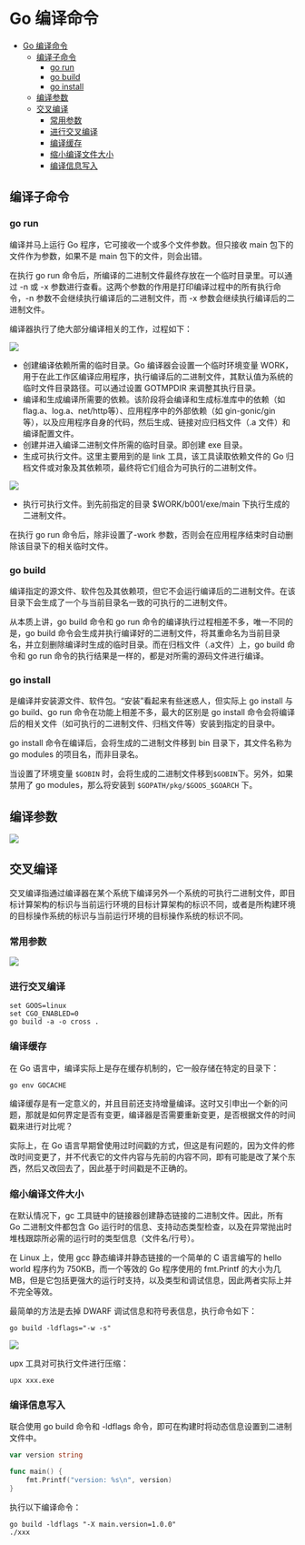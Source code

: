# Go 编译命令

- [Go 编译命令](#go-编译命令)
  - [编译子命令](#编译子命令)
    - [go run](#go-run)
    - [go build](#go-build)
    - [go install](#go-install)
  - [编译参数](#编译参数)
  - [交叉编译](#交叉编译)
    - [常用参数](#常用参数)
    - [进行交叉编译](#进行交叉编译)
    - [编译缓存](#编译缓存)
    - [缩小编译文件大小](#缩小编译文件大小)
    - [编译信息写入](#编译信息写入)

## 编译子命令

### go run

编译并马上运行 Go 程序，它可接收一个或多个文件参数。但只接收 main 包下的文件作为参数，如果不是 main 包下的文件，则会出错。

在执行 go run 命令后，所编译的二进制文件最终存放在一个临时目录里。可以通过 -n 或 -x 参数进行查看。这两个参数的作用是打印编译过程中的所有执行命令，-n 参数不会继续执行编译后的二进制文件，而 -x 参数会继续执行编译后的二进制文件。

编译器执行了绝大部分编译相关的工作，过程如下：

![](../imgs/go-complie-flow.png)

- 创建编译依赖所需的临时目录。Go 编译器会设置一个临时环境变量 WORK，用于在此工作区编译应用程序，执行编译后的二进制文件，其默认值为系统的临时文件目录路径。可以通过设置 GOTMPDIR 来调整其执行目录。
- 编译和生成编译所需要的依赖。该阶段将会编译和生成标准库中的依赖（如 flag.a、log.a、net/http等）、应用程序中的外部依赖（如 gin-gonic/gin 等），以及应用程序自身的代码，然后生成、链接对应归档文件（.a 文件）和编译配置文件。
- 创建并进入编译二进制文件所需的临时目录。即创建 exe 目录。
- 生成可执行文件。这里主要用到的是 link 工具，该工具读取依赖文件的 Go 归档文件或对象及其依赖项，最终将它们组合为可执行的二进制文件。

![](../imgs/go-complie.png)

- 执行可执行文件。到先前指定的目录 $WORK/b001/exe/main 下执行生成的二进制文件。

在执行 go run 命令后，除非设置了-work 参数，否则会在应用程序结束时自动删除该目录下的相关临时文件。

### go build

编译指定的源文件、软件包及其依赖项，但它不会运行编译后的二进制文件。在该目录下会生成了一个与当前目录名一致的可执行的二进制文件。

从本质上讲，go build 命令和 go run 命令的编译执行过程相差不多，唯一不同的是，go build 命令会生成并执行编译好的二进制文件，将其重命名为当前目录名，并立刻删除编译时生成的临时目录。而在归档文件（.a文件）上，go build 命令和 go run 命令的执行结果是一样的，都是对所需的源码文件进行编译。

### go install

是编译并安装源文件、软件包。“安装”看起来有些迷惑人，但实际上 go install 与 go build、go run 命令在功能上相差不多，最大的区别是 go install 命令会将编译后的相关文件（如可执行的二进制文件、归档文件等）安装到指定的目录中。

go install 命令在编译后，会将生成的二进制文件移到 bin 目录下，其文件名称为 go modules 的项目名，而非目录名。

当设置了环境变量 `$GOBIN` 时，会将生成的二进制文件移到`$GOBIN`下。另外，如果禁用了 go modules，那么将安装到 `$GOPATH/pkg/$GOOS_$GOARCH` 下。

## 编译参数

![](../imgs/go-complie-args.png)

## 交叉编译

交叉编译指通过编译器在某个系统下编译另外一个系统的可执行二进制文件，即目标计算架构的标识与当前运行环境的目标计算架构的标识不同，或者是所构建环境的目标操作系统的标识与当前运行环境的目标操作系统的标识不同。

### 常用参数

![](../imgs/go-complie-cross-args.png)

### 进行交叉编译

```
set GOOS=linux
set CGO_ENABLED=0
go build -a -o cross .
```

### 编译缓存

在 Go 语言中，编译实际上是存在缓存机制的，它一般存储在特定的目录下：

```
go env GOCACHE
```

编译缓存是有一定意义的，并且目前还支持增量编译。这时又引申出一个新的问题，那就是如何界定是否有变更，编译器是否需要重新变更，是否根据文件的时间戳来进行对比呢？

实际上，在 Go 语言早期曾使用过时间戳的方式，但这是有问题的，因为文件的修改时间变更了，并不代表它的文件内容与先前的内容不同，即有可能是改了某个东西，然后又改回去了，因此基于时间戳是不正确的。

### 缩小编译文件大小

在默认情况下，gc 工具链中的链接器创建静态链接的二进制文件。因此，所有 Go 二进制文件都包含 Go  运行时的信息、支持动态类型检查，以及在异常抛出时堆栈跟踪所必需的运行时的类型信息（文件名/行号）。

在 Linux 上，使用 gcc 静态编译并静态链接的一个简单的 C 语言编写的 hello world 程序约为 750KB，而一个等效的 Go 程序使用的 fmt.Printf 的大小为几 MB，但是它包括更强大的运行时支持，以及类型和调试信息，因此两者实际上并不完全等效。

最简单的方法是去掉 DWARF 调试信息和符号表信息，执行命令如下：

```
go build -ldflags="-w -s"
```

![](../imgs/ldflags.png)

upx 工具对可执行文件进行压缩：

```
upx xxx.exe
```

### 编译信息写入

联合使用 go build 命令和 -ldflags 命令，即可在构建时将动态信息设置到二进制文件中。

```go
var version string

func main() {
    fmt.Printf("version: %s\n", version)
}
```

执行以下编译命令：

```
go build -ldflags "-X main.version=1.0.0"
./xxx
```
